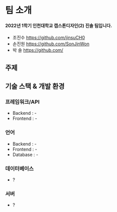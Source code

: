 # 팀 소개
#### 2022년 1학기 인천대학교 캡스톤디자인(2) 진솔 팀입니다.
- 조진수 https://github.com/jinsuCH0
- 손진원 https://github.com/SonJinWon
- 박 솔   https://github.com/

## 주제

## 기술 스택 & 개발 환경
### 프레임워크/API
- Backend  : -
- Frontend : -
### 언어
- Backend : -
- Frontend : -
- Database : -
### 데이터베이스
- ?
### 서버
- ?






